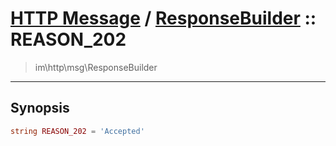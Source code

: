 # [HTTP Message](http.md) / [ResponseBuilder](http-ResponseBuilder.md) :: REASON_202
 > im\http\msg\ResponseBuilder
____

## Synopsis
```php
string REASON_202 = 'Accepted'
```
